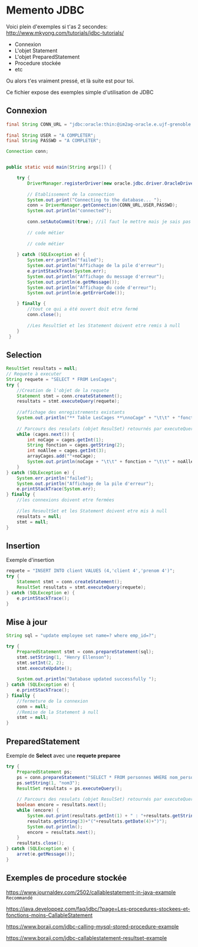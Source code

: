 # Memento JDBC

Voici plein d'exemples si t'as 2 secondes: http://www.mkyong.com/tutorials/jdbc-tutorials/
- Connexion
- L'objet Statement
- L'objet PreparedStatement
- Procedure stockée
- etc

Ou alors t'es vraiment pressé, et là suite est pour toi.

Ce fichier expose des exemples simple d'utilisation de JDBC

## Connexion

```java
final String CONN_URL = "jdbc:oracle:thin:@im2ag-oracle.e.ujf-grenoble.fr:1521:im2ag";
	
final String USER = "A COMPLETER";
final String PASSWD = "A COMPLETER";

Connection conn; 


public static void main(String args[]) {

    try {
        DriverManager.registerDriver(new oracle.jdbc.driver.OracleDriver());
        
        // Etablissement de la connection
        System.out.print("Connecting to the database... "); 
        conn = DriverManager.getConnection(CONN_URL,USER,PASSWD);
        System.out.println("connected");
        
        conn.setAutoCommit(true); //il faut le mettre mais je sais pas a quoi ça sert :)
        
        // code métier
        
        // code métier
  	    
    } catch (SQLException e) {
        System.err.println("failed");
        System.out.println("Affichage de la pile d'erreur");
        e.printStackTrace(System.err);
        System.out.println("Affichage du message d'erreur");
        System.out.println(e.getMessage());
        System.out.println("Affichage du code d'erreur");
        System.out.println(e.getErrorCode());	    

    } finally {
        //tout ce qui a été ouvert doit etre fermé
        conn.close();
        
        //Les ResultSet et les Statement doivent etre remis à null
    }
 }
```

## Selection 

```java
ResultSet resultats = null;
// Requete à executer
String requete = "SELECT * FROM LesCages";
try {
    //Creation de l'objet de la requete
    Statement stmt = conn.createStatement();
    resultats = stmt.executeQuery(requete);
    
    //affichage des enregistrements existants
    System.out.println("** Table LesCages **\nnoCage" + "\t\t" + "fonction" + "\t\t" + "noAllee");
    
    // Parcours des resulats (objet ResulSet) retournés par executeQuery(requete)
    while (cages.next()) {
        int noCage = cages.getInt(1);
        String fonction = cages.getString(2);
        int noAllee = cages.getInt(3);
        arrayCages.add(""+noCage);
        System.out.println(noCage + "\t\t" + fonction + "\t\t" + noAllee);
    }
} catch (SQLException e) {
    System.err.println("failed");
    System.out.println("Affichage de la pile d'erreur");
    e.printStackTrace(System.err);
} finally {
    //les connexions doivent etre fermées
    
    //les ReseultSet et les Statement doivent etre mis à null
    resultats = null;
    stmt = null;
}

```

## Insertion

Exemple d'insertion

```java
requete = "INSERT INTO client VALUES (4,'client 4','prenom 4')";
try {
    Statement stmt = conn.createStatement();
    ResultSet resultats = stmt.executeQuery(requete);
} catch (SQLException e) {
    e.printStackTrace();
}
```

## Mise à jour

```java
String sql = "update employee set name=? where emp_id=?";

try {
    PreparedStatement stmt = conn.prepareStatement(sql);
    stmt.setString(1, "Henry Ellenson");
    stmt.setInt(2, 2);
    stmt.executeUpdate();
    
    System.out.println("Database updated successfully ");
} catch (SQLException e) {
    e.printStackTrace();
} finally {
    //fermeture de la connexion
    conn = null;
    //Remise de la Statement à null
    stmt = null;
}
```

## PreparedStatement

Exemple de **Select** avec une **requete preparee**

```java
try {
    PreparedStatement ps;
    ps = conn.prepareStatement("SELECT * FROM personnes WHERE nom_personne = ?");
    ps.setString(1, "nom3");
    ResultSet resultats = ps.executeQuery();
    
    // Parcours des resulats (objet ResulSet) retournés par executeQuery()
    boolean encore = resultats.next();
    while (encore) {
        System.out.print(resultats.getInt(1) + " : "+resultats.getString(2)+" "+
        resultats.getString(3)+"("+resultats.getDate(4)+")");
        System.out.println();
        encore = resultats.next();
    }
    resultats.close();
} catch (SQLException e) {
    arret(e.getMessage());
}
```

## Exemples de procedure stockée

https://www.journaldev.com/2502/callablestatement-in-java-example `Recommandé`

https://java.developpez.com/faq/jdbc/?page=Les-procedures-stockees-et-fonctions-moins-CallableStatement

https://www.boraji.com/jdbc-calling-mysql-stored-procedure-example

https://www.boraji.com/jdbc-callablestatement-resultset-example

```java
```
